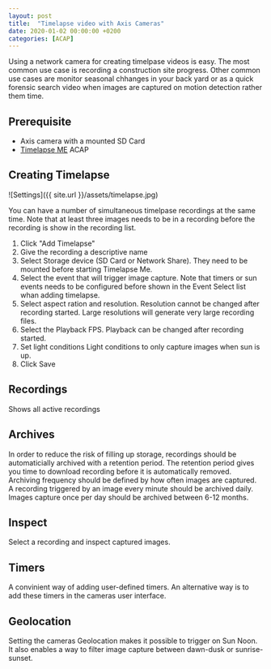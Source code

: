 ```yaml
---
layout: post
title:  "Timelapse video with Axis Cameras"
date: 2020-01-02 00:00:00 +0200
categories: [ACAP]
---
```

Using a network camera for creating timelpase videos is easy.  The most common use case is recording a construction site progress.  Other common use cases are monitor seasonal chhanges in your back yard or as a quick forensic search video when images are captured on motion detection rather them time.

## Prerequisite
- Axis camera with a mounted SD Card
- [Timelapse ME](https://api.aintegration.team/acap/timelapseme?source=pages) ACAP

## Creating Timelapse
![Settings]({{ site.url }}/assets/timelapse.jpg)

You can have a number of simultaneous timelpase recordings at the same time.  Note that at least three images needs to be in a recording  before the recording is show in the recording list.

1. Click "Add Timelapse"
2. Give the recording a descriptive name
3. Select Storage device (SD Card or Network Share).  They need to be mounted before starting Timelapse Me.
4. Select the event that will trigger image capture.  Note that timers or sun events needs to be configured before shown in the Event Select list whan adding timelapse.
5. Select aspect ration and resolution.  Resolution cannot be changed after recording started.  Large resolutions will generate very large recording files.
6. Select the Playback FPS.  Playback can be changed after recording started.
7. Set light conditions Light conditions to only capture images when sun is up.
8. Click Save

## Recordings 
Shows all active recordings

## Archives
In order to reduce the risk of filling up storage, recordings should be automaticially archived with a retention period.
The retention period gives you time to download recording before it is automatically removed.
Archiving frequency should be defined by how often images are captured.  A recording triggered by an image every minute should be archived daily.
Images capture once per day should be archived between 6-12 months.

## Inspect
Select a recording and inspect captured images.

## Timers
A convinient way of adding user-defined timers.  An alternative way is to add these timers in the cameras user interface.

## Geolocation
Setting the cameras Geolocation makes it possible to trigger on Sun Noon.  It also enables a way to filter image capture between dawn-dusk or sunrise-sunset.
